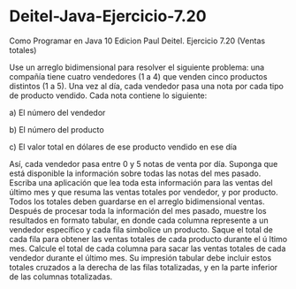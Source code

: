 # Deitel-Java-Ejercicio-7.20
Como Programar en Java 10 Edicion Paul Deitel. Ejercicio 7.20 (Ventas totales)

Use un arreglo bidimensional para resolver el siguiente problema: una compañía tiene cuatro vendedores (1 a 4) que venden cinco productos distintos (1 a 5). Una vez al día, cada vendedor pasa una nota por cada tipo de producto vendido. Cada nota contiene lo siguiente:

a) El número del vendedor

b) El número del producto

c) El valor total en dólares de ese producto vendido en ese día

Así, cada vendedor pasa entre 0 y 5 notas de venta por día. Suponga que está disponible la información sobre todas las notas del mes pasado. Escriba una aplicación que lea toda esta información para las ventas del último mes y que resuma las ventas totales por vendedor, y por producto. Todos los totales deben guardarse en el arreglo bidimensional ventas. Después de procesar toda la información del mes pasado, muestre los resultados en formato tabular, en donde cada columna represente a un vendedor específico y cada fila simbolice un producto. Saque el total de cada fila para obtener las ventas totales de cada producto durante el ú ltimo mes. Calcule el total de cada columna para sacar las ventas totales de cada vendedor durante el último mes. Su impresión tabular debe incluir estos totales cruzados a la derecha de las filas totalizadas, y en la parte inferior de las columnas totalizadas.
